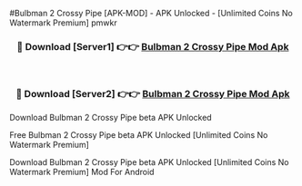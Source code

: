 #Bulbman 2 Crossy Pipe [APK-MOD] - APK Unlocked - [Unlimited Coins No Watermark Premium] pmwkr



<div align="center">

<h3>🔴 Download [Server1] 👉👉 <a href="https://momento.my/?title=Bulbman_2_Crossy_Pipe">Bulbman 2 Crossy Pipe Mod Apk</a></h3><br>

<h3>🔴 Download [Server2] 👉👉 <a href="https://momento.my/?title=Bulbman_2_Crossy_Pipe">Bulbman 2 Crossy Pipe Mod Apk</a></h3>
</div>



Download Bulbman 2 Crossy Pipe beta APK Unlocked

Free Bulbman 2 Crossy Pipe beta APK Unlocked [Unlimited Coins No Watermark Premium]

Download Bulbman 2 Crossy Pipe beta APK Unlocked [Unlimited Coins No Watermark Premium] Mod For Android
